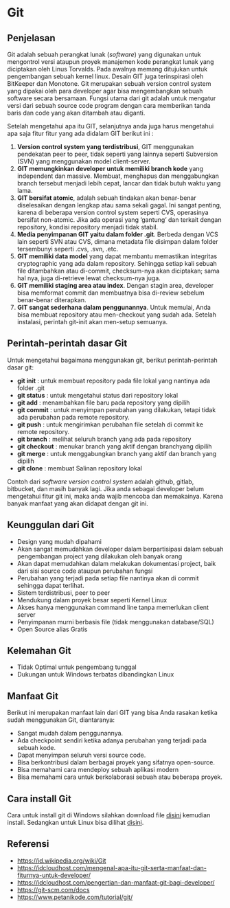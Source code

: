 # Git

## Penjelasan
Git adalah sebuah perangkat lunak (*software*) yang digunakan untuk mengontrol versi ataupun proyek manajemen kode perangkat lunak yang diciptakan oleh Linus Torvalds. Pada awalnya memang ditujukan untuk pengembangan sebuah kernel linux. Desain GIT juga terinspirasi oleh BitKeeper dan Monotone. Git merupakan sebuah version control system yang dipakai oleh para developer agar bisa mengembangkan sebuah software secara bersamaan. Fungsi utama dari git adalah untuk mengatur versi dari sebuah source code program dengan cara memberikan tanda baris dan code yang akan ditambah atau diganti.

Setelah mengetahui apa itu GIT, selanjutnya anda juga harus mengetahui apa saja fitur fitur yang ada didalam GIT berikut ini :

1. **Version control system yang terdistribusi**, GIT menggunakan pendekatan peer to peer, tidak seperti yang lainnya seperti Subversion (SVN) yang menggunakan model client-server.
2. **GIT memungkinkan developer untuk memiliki branch kode** yang independent dan massive. Membuat, menghapus dan menggabungkan branch tersebut menjadi lebih cepat, lancar dan tidak butuh waktu yang lama.
3. **GIT bersifat atomic**, adalah sebuah tindakan akan benar-benar diselesaikan dengan lengkap atau sama sekali gagal. Ini sangat penting, karena di beberapa version control system seperti CVS, operasinya bersifat non-atomic. Jika ada operasi yang ‘gantung’ dan terkait dengan repository, kondisi repository menjadi tidak stabil.
4. **Media penyimpanan GIT yaitu dalam folder .git**. Berbeda dengan VCS lain seperti SVN atau CVS, dimana metadata file disimpan dalam folder tersembunyi seperti .cvs, .svn, .etc.
5. **GIT memiliki data model** yang dapat membantu memastikan integritas cryptographic yang ada dalam repository. Sehingga setiap kali sebuah file ditambahkan atau di-commit, checksum-nya akan diciptakan; sama hal nya, juga di-retrieve lewat checksum-nya juga.
6. **GIT memiliki staging area atau index**. Dengan stagin area, developer bisa memformat commit dan membuatnya bisa di-review sebelum benar-benar diterapkan.
7. **GIT sangat sederhana dalam penggunannya**. Untuk memulai, Anda bisa membuat repository atau men-checkout yang sudah ada. Setelah instalasi, perintah git-init akan men-setup semuanya.

## Perintah-perintah dasar Git
Untuk mengetahui bagaimana menggunakan git, berikut perintah-perintah dasar git:

- **git init** : untuk membuat repository pada file lokal yang nantinya ada folder .git
- **git status** : untuk mengetahui status dari repository lokal
- **git add** : menambahkan file baru pada repository yang dipilih
- **git commit** : untuk menyimpan perubahan yang dilakukan, tetapi tidak ada perubahan pada remote repository.
- **git push** : untuk mengirimkan perubahan file setelah di commit ke remote repository.
- **git branch** : melihat seluruh branch yang ada pada repository
- **git checkout** : menukar branch yang aktif dengan branchyang dipilih
- **git merge** : untuk menggabungkan branch yang aktif dan branch yang dipilih
- **git clone** : membuat Salinan repository lokal

Contoh dari *software version control system* adalah github, gitlab, bitbucket, dan masih banyak lagi. Jika anda sebagai developer belum mengetahui fitur git ini, maka anda wajib mencoba dan memakainya. Karena banyak manfaat yang akan didapat dengan git ini.

## Keunggulan dari Git
- Design yang mudah dipahami
- Akan sangat memudahkan developer dalam berpartisipasi dalam sebuah pengembangan project yang dilakukan oleh banyak orang
- Akan dapat memudahkan dalam melakukan dokumentasi project, baik dari sisi source code ataupun perubahan fungsi
- Perubahan yang terjadi pada setiap file nantinya akan di commit sehingga dapat terlihat.
- Sistem terdistribusi, peer to peer
- Mendukung dalam proyek besar seperti Kernel Linux
- Akses hanya menggunakan command line tanpa memerlukan client server
- Penyimpanan murni berbasis file (tidak menggunakan database/SQL)
- Open Source alias Gratis

## Kelemahan Git
- Tidak Optimal untuk pengembang tunggal
- Dukungan untuk Windows terbatas dibandingkan Linux

## Manfaat Git
Berikut ini merupakan manfaat lain dari GIT yang bisa Anda rasakan ketika sudah menggunakan Git, diantaranya:
- Sangat mudah dalam penggunannya.
- Ada checkpoint sendiri ketika adanya perubahan yang terjadi pada sebuah kode.
- Dapat menyimpan seluruh versi source code.
- Bisa berkontribusi dalam berbagai proyek yang sifatnya open-source.
- Bisa memahami cara mendeploy sebuah aplikasi modern
- Bisa memahami cara untuk berkolaborasi sebuah atau beberapa proyek.

## Cara install Git
Cara untuk install git di Windows silahkan download file [disini](https://git-scm.com/download/win "Install Git di Windows") kemudian install. Sedangkan untuk Linux bisa dilihat [disini](https://git-scm.com/download/linux "Install Git di Linux").

## Referensi
- https://id.wikipedia.org/wiki/Git
- https://idcloudhost.com/mengenal-apa-itu-git-serta-manfaat-dan-fiturnya-untuk-developer/
- https://idcloudhost.com/pengertian-dan-manfaat-git-bagi-developer/
- https://git-scm.com/docs
- https://www.petanikode.com/tutorial/git/
